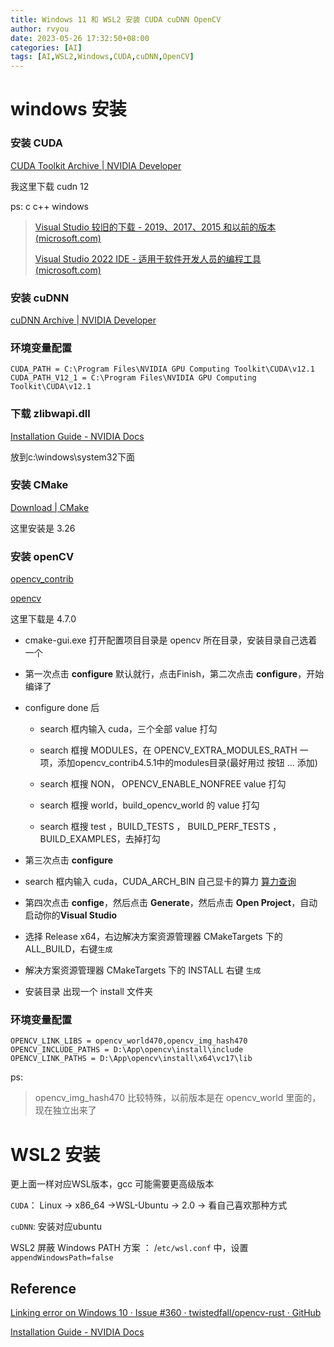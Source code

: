 ```yaml
---
title: Windows 11 和 WSL2 安装 CUDA cuDNN OpenCV
author: rvyou
date: 2023-05-26 17:32:50+08:00
categories: [AI]
tags: [AI,WSL2,Windows,CUDA,cuDNN,OpenCV]
---
```


# windows 安装

### 安装 CUDA

[CUDA Toolkit Archive | NVIDIA Developer](https://developer.nvidia.com/cuda-toolkit-archive)

 我这里下载 cudn 12

ps: c c++ windows

> [Visual Studio 较旧的下载 - 2019、2017、2015 和以前的版本 (microsoft.com)](https://visualstudio.microsoft.com/zh-hans/vs/older-downloads/)
> 
> [Visual Studio 2022 IDE - 适用于软件开发人员的编程工具 (microsoft.com)](https://visualstudio.microsoft.com/zh-hans/vs/)

### 安装 cuDNN

[cuDNN Archive | NVIDIA Developer](https://developer.nvidia.com/rdp/cudnn-archive)

### 环境变量配置

```
CUDA_PATH = C:\Program Files\NVIDIA GPU Computing Toolkit\CUDA\v12.1
CUDA_PATH_V12_1 = C:\Program Files\NVIDIA GPU Computing Toolkit\CUDA\v12.1
```

### 下载 zlibwapi.dll

[Installation Guide - NVIDIA Docs](https://docs.nvidia.com/deeplearning/cudnn/install-guide/index.html#install-zlib-windows)

放到c:\windows\system32下面

### 安装 CMake

[Download | CMake](https://cmake.org/download/)

这里安装是 3.26

### 安装 openCV

[opencv_contrib](https://github.com/opencv/opencv_contrib/tags)

[opencv](https://github.com/opencv/opencv/releases)

这里下载是 4.7.0

- cmake-gui.exe 打开配置项目目录是 opencv 所在目录，安装目录自己选着一个

- 第一次点击 **configure**  默认就行，点击Finish，第二次点击 **configure**，开始编译了

- configure done 后
  
  - search 框内输入 cuda，三个全部 value 打勾  
  
  - search 框搜 MODULES，在 OPENCV_EXTRA_MODULES_RATH 一项，添加opencv_contrib4.5.1中的modules目录(最好用过 按钮 ... 添加)  
  
  - search 框搜 NON， OPENCV_ENABLE_NONFREE value 打勾  
  
  - search 框搜 world，build_opencv_world 的 value 打勾  
  
  - search 框搜 test ，BUILD_TESTS ， BUILD_PERF_TESTS ，BUILD_EXAMPLES，去掉打勾

- 第三次点击 **configure**

- search 框内输入 cuda，CUDA_ARCH_BIN 自己显卡的算力 [算力查询](https://developer.nvidia.com/cuda-gpus) 

- 第四次点击 **confige**，然后点击 **Generate**，然后点击 **Open Project**，自动启动你的**Visual Studio**

- 选择 Release x64，右边解决方案资源管理器 CMakeTargets 下的 ALL_BUILD，右键`生成`

- 解决方案资源管理器  CMakeTargets 下的 INSTALL 右键  `生成` 

- 安装目录 出现一个 install 文件夹

### 环境变量配置

```
OPENCV_LINK_LIBS = opencv_world470,opencv_img_hash470
OPENCV_INCLUDE_PATHS = D:\App\opencv\install\include
OPENCV_LINK_PATHS = D:\App\opencv\install\x64\vc17\lib
```

ps:

> opencv_img_hash470 比较特殊，以前版本是在 opencv_world 里面的，现在独立出来了

# WSL2 安装

更上面一样对应WSL版本，gcc 可能需要更高级版本

`CUDA`： Linux -> x86_64 ->WSL-Ubuntu -> 2.0 -> 看自己喜欢那种方式

`cuDNN`: 安装对应ubuntu

WSL2 屏蔽 Windows PATH 方案 ： /`etc/wsl.conf` 中，设置`appendWindowsPath=false`

## Reference

[Linking error on Windows 10 · Issue #360 · twistedfall/opencv-rust · GitHub](https://github.com/twistedfall/opencv-rust/issues/360)

[Installation Guide - NVIDIA Docs](https://docs.nvidia.com/deeplearning/cudnn/install-guide/index.html)

